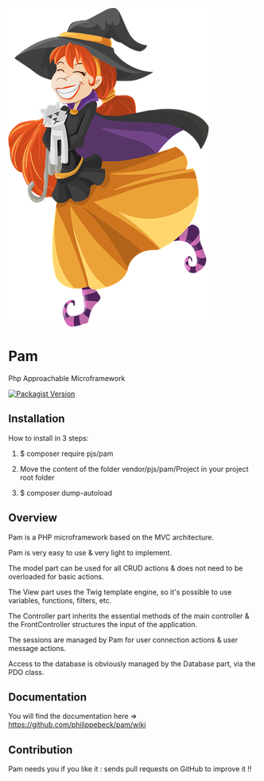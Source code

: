 [![Pam Logo](Project/public/img/pam.png)](https://github.com/philippebeck/pam)

# Pam

Php Approachable Microframework

[![Packagist Version](https://img.shields.io/packagist/v/pjs/pam.svg?label=Packagist)](https://packagist.org/packages/pjs/pam)


## Installation

How to install in 3 steps:

1. $ composer require pjs/pam

2. Move the content of the folder vendor/pjs/pam/Project in your project root folder

3. $ composer dump-autoload

## Overview

Pam is a PHP microframework based on the MVC architecture.

Pam is very easy to use & very light to implement.

The model part can be used for all CRUD actions & does not need to be overloaded for basic actions.

The View part uses the Twig template engine, so it's possible to use variables, functions, filters, etc.

The Controller part inherits the essential methods of the main controller & the FrontController structures the input of the application.

The sessions are managed by Pam for user connection actions & user message actions.

Access to the database is obviously managed by the Database part, via the PDO class.

## Documentation

You will find the documentation here => https://github.com/philippebeck/pam/wiki

## Contribution

Pam needs you if you like it : sends pull requests on GitHub to improve it !!
